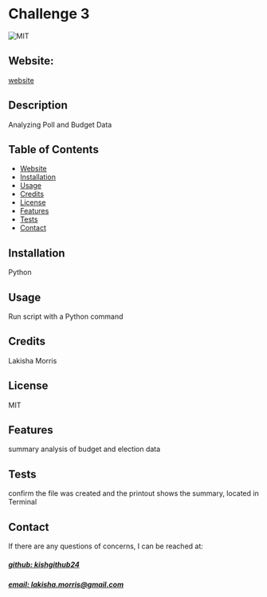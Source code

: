# Challenge 3
![MIT](https://img.shields.io/badge/License-MIT-blue)

## Website: 
[website](lakisha.morris@gmail.com)

## Description
Analyzing Poll and Budget Data



## Table of Contents
- [Website](#website)
- [Installation](#installation)
- [Usage](#usage)
- [Credits](#credits)
- [License](#license)
- [Features](#features)
- [Tests](#tests)
- [Contact](#contact)

## Installation
Python

## Usage
Run script with a Python command

## Credits
Lakisha Morris

## License
MIT

## Features
summary analysis of budget and election data

## Tests
confirm the file was created and the printout shows the summary, located in Terminal

## Contact
If there are any questions of concerns, I can be reached at:
##### [github: kishgithub24](https://github.com/kishgithub24)
##### [email: lakisha.morris@gmail.com](mailto:lakisha.morris@gmail.com)
